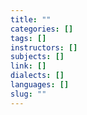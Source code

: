 ```yaml
---
title: ""
categories: []
tags: []
instructors: []
subjects: []
link: []
dialects: []
languages: []
slug: ""
---
```

